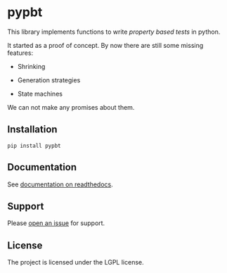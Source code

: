 # pypbt

This library implements functions to write _property based tests_ in
python.

It started as a proof of concept. By now there are still some missing
features:

  - Shrinking
  
  - Generation strategies
  
  - State machines
  
We can not make any promises about them.


## Installation

```
pip install pypbt
```

## Documentation

See [documentation on readthedocs](https://pypbt.readthedocs.io/en/latest/).

## Support

Please [open an issue](https://github.com/cabrero/pypbt/issues) for support.

## License

The project is licensed under the LGPL license.
